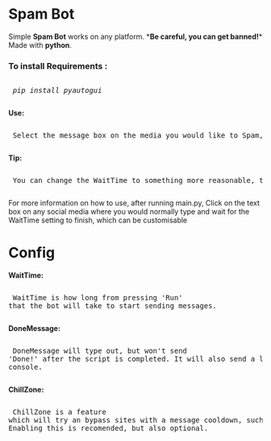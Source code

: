 # Spam Bot
<p>Simple <b>Spam Bot</b> works on any platform. *<b>Be careful, you can get banned!</b>* Made with <b>python</b>.

<h3>To install <b>Requirements :</b></h3> 
	 <pre><p> <i>pip install pyautogui</i></p></pre>
<b>Use: </b>
	<pre><p> Select the message box on the media you would like to Spam, then click 'RUN' on your IDE.</p></pre>
<b>Tip: </b>
	<pre><p> You can change the WaitTime to something more reasonable, this is set in <b>seconds</b>. Recomended is <B>10</b></p></pre>



<p> For more information on how to use, after running main.py, Click on the text box on any social media where you would normally type and wait for the WaitTime setting to finish, which can be customisable </p>


# Config
<b>WaitTime: </b> 
	 <pre><p> WaitTime is how long from pressing 'Run' that the bot will take to start sending messages. </p></pre>
<b>DoneMessage: </b>
	<pre><p> DoneMessage will type out, but won't send 'Done!' after the script is completed. It will also send a log in the console. </p></pre>
<b>ChillZone: </b>
	<pre><p> ChillZone is a feature which will try an bypass sites with a message cooldown, such as discord. Enabling this is recomended, but also optional. </p></pre>
